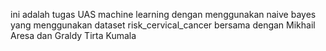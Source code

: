 ini adalah tugas UAS machine learning dengan menggunakan naive bayes yang menggunakan dataset risk_cervical_cancer bersama dengan Mikhail Aresa dan Graldy Tirta Kumala
